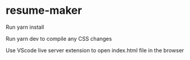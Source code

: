 # resume-maker


Run yarn install

Run yarn dev to compile any CSS changes

Use VScode live server extension to open index.html file in the browser

